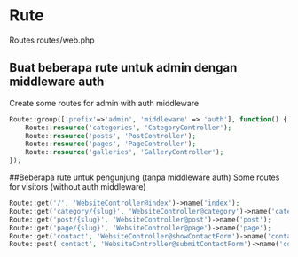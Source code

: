 # Rute
Routes
routes/web.php

## Buat beberapa rute untuk admin dengan middleware auth
Create some routes for admin with auth middleware
```php
Route::group(['prefix'=>'admin', 'middleware' => 'auth'], function() {
    Route::resource('categories', 'CategoryController');
    Route::resource('posts', 'PostController');
    Route::resource('pages', 'PageController');
    Route::resource('galleries', 'GalleryController');
});
```

##Beberapa rute untuk pengunjung (tanpa middleware auth)
Some routes for visitors (without auth middleware)
```php
Route::get('/', 'WebsiteController@index')->name('index');
Route::get('category/{slug}', 'WebsiteController@category')->name('category');
Route::get('post/{slug}', 'WebsiteController@post')->name('post');
Route::get('page/{slug}', 'WebsiteController@page')->name('page');
Route::get('contact', 'WebsiteController@showContactForm')->name('contact.show');
Route::post('contact', 'WebsiteController@submitContactForm')->name('contact.submit');
```

